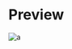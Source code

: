 # Preview 
![a](https://raw.githubusercontent.com/Eazvy/UILibs/main/Librarys/FriseX/Screenshot%202022-11-29%20132620.png)
